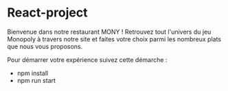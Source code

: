 # React-project

Bienvenue dans notre restaurant MONY ! Retrouvez tout l'univers du jeu Monopoly à travers notre site et faites votre choix parmi les nombreux plats que nous vous proposons.

Pour démarrer votre expérience suivez cette démarche :
- npm install
- npm run start